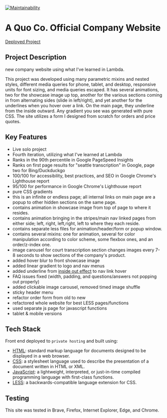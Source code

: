 [![Maintainability](https://api.codeclimate.com/v1/badges/043ebab30e06dbf85ed7/maintainability)](https://codeclimate.com/github/evoingram/newAQCWebsite/maintainability)

# A Quo Co. Official Company Website

[Deployed Project](https://www.aquoco.co)

## Project Description

new company website using what I've learned in Lambda.

This project was developed using many parametric mixins and nested styles, different media queries for phone, tablet, and desktop, responsive units for font sizing, and media queries escaped. It has several animations, two for the showcase image up top, another for the various sections coming in from alternating sides (slide in left/right), and yet another for the underlines when you hover over a link. On the main page, they underline from the inside outward. Any gradient you see was generated with pure CSS. The site utilizes a form I designed from scratch for orders and price quotes.

## Key Features

- Live solo project
- Fourth iteration, utilizing what I've learned at Lambda
- Ranks in the 90th percentile in Google PageSpeed Insights
- Ranks on first page results for "seattle transcription" in Google, page two for Bing/Duckduckgo
- 100/100 for accessibility, best practices, and SEO in Google Chrome's Lighthouse report
- 95/100 for performance in Google Chrome's Lighthouse report
- pure CSS gradients
- this is an infinite or endless page; all internal links on main page are a popup to other hidden sections on the same page.
- contains animation in showcase image from top of page to where it resides.
- contains animation bringing in the stripes/main nav linked pages from either side; left, right, left,right, left to where they each reside.
- contains separate less files for animation/header/form or popup window.
- contains several mixins: one for animation, several for color manipulation according to color scheme, some flexbox ones, and an order/z-index one.
- image carousel for court transcription section changes images every 7-8 seconds to show sections of the company's product.
- added hover blur to front showcase image
- added linear gradient to logo and nav menus
- added underline from [inside out effect](https://codepen.io/matchboxhero/pen/VMEWrq?editors=1100) to nav link hover 
- FAQ issues fixed (width, padding, and questions/answers not popping out properly)
- added clickable image carousel, removed timed image shuffle
- sticky header menu
- refactor order form from old to new
- refactored whole website for best LESS pages/functions
- used separate js page for javascript functions
- tablet & mobile versions

## Tech Stack

Front end deployed to `private hosting` and built using:

- [HTML](https://en.wikipedia.org/wiki/HTML): standard markup language for documents designed to be displayed in a web browser.
- [CSS](https://developer.mozilla.org/en-US/docs/Web/CSS):  a stylesheet language used to describe the presentation of a document written in HTML or XML.
- [JavaScript](https://developer.mozilla.org/en-US/docs/Web/javascript):  a lightweight, interpreted, or just-in-time compiled programming language with first-class functions.
- [LESS](http://lesscss.org/):  a backwards-compatible language extension for CSS.
   
## Testing

This site was tested in Brave, Firefox, Internet Explorer, Edge, and Chrome.
